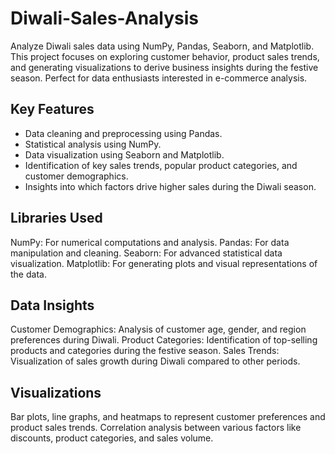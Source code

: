 # Diwali-Sales-Analysis
Analyze Diwali sales data using NumPy, Pandas, Seaborn, and Matplotlib. This project focuses on exploring customer behavior, product sales trends, and generating visualizations to derive business insights during the festive season. Perfect for data enthusiasts interested in e-commerce analysis.

## Key Features
- Data cleaning and preprocessing using Pandas.
- Statistical analysis using NumPy.
- Data visualization using Seaborn and Matplotlib.
- Identification of key sales trends, popular product categories, and customer demographics.
- Insights into which factors drive higher sales during the Diwali season.

## Libraries Used
NumPy: For numerical computations and analysis.
Pandas: For data manipulation and cleaning.
Seaborn: For advanced statistical data visualization.
Matplotlib: For generating plots and visual representations of the data.

## Data Insights
Customer Demographics: Analysis of customer age, gender, and region preferences during Diwali.
Product Categories: Identification of top-selling products and categories during the festive season.
Sales Trends: Visualization of sales growth during Diwali compared to other periods.

## Visualizations
Bar plots, line graphs, and heatmaps to represent customer preferences and product sales trends.
Correlation analysis between various factors like discounts, product categories, and sales volume.
